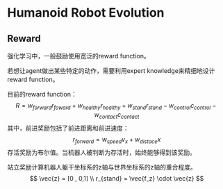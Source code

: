 # Humanoid Robot Evolution

##  Reward

强化学习中，一般鼓励使用宽泛的reward function。

若想让agent做出某些特定的动作，需要利用expert knowledge来精细地设计reward function。

目前的reward function：
$$
R = w_{forward}r_{foward} + w_{healthy}r_{healthy} + w_{stand}r_{stand} - w_{control}c_{control} - w_{contact}c_{contact}
$$
其中，前进奖励包括了前进距离和前进速度：
$$
r_{forward} = w_{speed}v_x + w_{distace}x
$$
存活奖励为布尔值。当机器人被判断为存活时，始终能够得到该奖励。

站立奖励计算机器人躯干坐标系的z轴与世界坐标系的z轴的重合程度。
$$
\vec{z} = [0 , 0,1] \\
r_{stand} = \vec{f_z} \cdot  \vec{z}
$$
